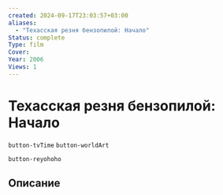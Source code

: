 ```yaml
---
created: 2024-09-17T23:03:57+03:00
aliases:
  - "Техасская резня бензопилой: Начало"
Status: complete
Type: film
Cover:
Year: 2006
Views: 1
---
```


# Техасская резня бензопилой: Начало



`button-tvTime` `button-worldArt`

`button-reyohoho`


## Описание




